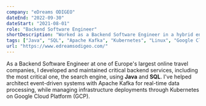 ```yaml
---
company: "eDreams ODIGEO"
dateEnd: "2022-09-30"
dateStart: "2021-08-01"
role: "Backend Software Engineer"
shortDescription: "Worked as a Backend Software Engineer in a hybrid environment, focusing on Java development with Apache Kafka and cloud technologies."
tags: ["Java", "SQL", "Apache Kafka", "Kubernetes", "Linux", "Google Cloud Platform (GCP)"]
url: "https://www.edreamsodigeo.com/"
---
```


As a Backend Software Engineer at one of Europe's largest online travel companies, I developed and maintained critical backend services, including the most critical one, the search engine, using **Java** and **SQL**. I've helped architect event-driven systems with Apache Kafka for real-time data processing, while managing infrastructure deployments through Kubernetes on Google Cloud Platform (GCP).

